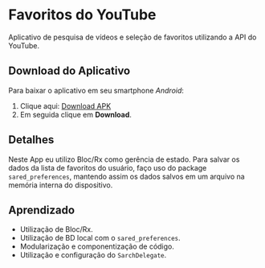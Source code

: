 # Favoritos do YouTube
 Aplicativo de pesquisa de vídeos e seleção de favoritos utilizando a API do YouTube.
 
 
  ## Download do Aplicativo
  Para baixar o aplicativo em seu smartphone *Android*:
 1. Clique aqui: [Download APK](https://drive.google.com/u/0/uc?id=1wvfmVJIbdcVNF4TPbCxRm4pBHjqDLwI1&export=download)
 2. Em seguida clique em **Download**.

 
 ## Detalhes
 Neste App eu utilizo Bloc/Rx como gerência de estado. Para salvar os dados da lista de favoritos do usuário, faço uso do package `sared_preferences`, mantendo assim os dados salvos em um arquivo na memória interna do dispositivo.
 
 ## Aprendizado
 * Utilização de Bloc/Rx.
 * Utilização de BD local com o `sared_preferences`.
 * Modularização e componentização de código.
 * Utilização e configuração do `SarchDelegate`.

